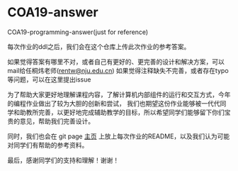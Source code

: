 # COA19-answer
COA19-programming-answer(just for reference)

每次作业的ddl之后，我们会在这个仓库上传此次作业的参考答案。

如果觉得答案有哪里不对，或者自己有更好的、更完善的设计和解决方案，可以mail给任桐炜老师(rentw@nju.edu.cn)
如果觉得注释缺失不完善，或者存在typo等问题，可以在这里提出issue

为了帮助大家更好地理解课程内容，了解计算机内部组件的运行和交互方式，今年的编程作业做出了较为大胆的创新和尝试，
我们也期望这份作业能够被一代代同学和助教所完善，以更好地完成辅助教学的目标，所以希望同学们能够留下你们宝贵的意见，帮助我们完善设计。

同时，我们也会在 git page [主页](https://coa-2019.github.io/) 上放上每次作业的README，以及我们认为可能对同学们有帮助的参考资料。

最后，感谢同学们的支持和理解！谢谢！